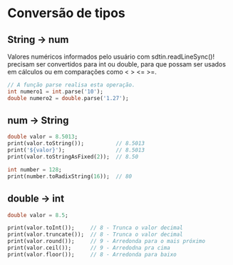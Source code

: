 # Conversão de tipos

## String -> num

Valores numéricos informados pelo usuário com sdtin.readLineSync()! precisam ser convertidos para int ou double, 
para que possam ser usados em cálculos ou em comparações como < > <= >=.

```dart
// A função parse realisa esta operação.
int numero1 = int.parse('10');
double numero2 = double.parse('1.27');
```

## num -> String 

```dart
double valor = 8.5013;
print(valor.toString());          // 8.5013
print('${valor}');                // 8.5013
print(valor.toStringAsFixed(2));  // 8.50

int number = 128;
print(number.toRadixString(16));  // 80
```

## double -> int

```dart
double valor = 8.5;

print(valor.toInt());     // 8 - Trunca o valor decimal
print(valor.truncate());  // 8 - Trunca o valor decimal
print(valor.round());     // 9 - Arredonda para o mais próximo
print(valor.ceil());      // 9 - Arredodna pra cima
print(valor.floor());     // 8 - Arredonda para baixo
```

